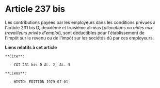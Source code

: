 # Article 237 bis

Les contributions payées par les employeurs dans les conditions prévues à l'article 231 bis D, deuxième et troisième alinéas
[*allocations ou aides aux travailleurs privés d'emploi*], sont déductibles pour l'établissement de l'impôt sur le revenu ou
de l'impôt sur les sociétés dû par ces employeurs.

**Liens relatifs à cet article**

	**Cite**:

	  - CGI 231 bis D AL. 2, AL. 3

	**Liens**:

	  - HISTO: EDITION 1979-07-01
